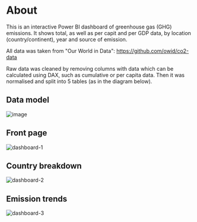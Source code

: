About
===

This is an interactive Power BI dashboard of greenhouse gas (GHG) emissions. It shows total, as well as per capit and per GDP data, by location (country/continent), year and source of emission.

All data was taken from "Our World in Data": https://github.com/owid/co2-data


Raw data was cleaned by removing columns with data which can be calculated using DAX, such as cumulative or per capita data. Then it was normalised and split into 5 tables (as in the diagram below).

## Data model

![image](https://user-images.githubusercontent.com/45266505/170011104-b1da9327-3052-470b-b088-c618d0c1813e.png)

## Front page

![dashboard-1](https://user-images.githubusercontent.com/45266505/142074070-4f3d5eec-7177-49b8-9e89-0b85af793785.png)

## Country breakdown

![dashboard-2](https://user-images.githubusercontent.com/45266505/142074754-3b6e7ce6-5b03-4446-8d92-4c97ba567b45.png)

## Emission trends

![dashboard-3](https://user-images.githubusercontent.com/45266505/142074767-e93ae02e-3e1b-4a91-81ba-f4e6ffe94adf.png)
